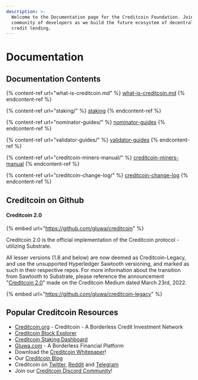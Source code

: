 ```yaml
---
description: >-
  Welcome to the Documentation page for the Creditcoin Foundation. Join our
  community of developers as we build the future ecosystem of decentralized
  credit lending.
---
```


# Documentation

## Documentation Contents

{% content-ref url="what-is-creditcoin.md" %}
[what-is-creditcoin.md](what-is-creditcoin.md)
{% endcontent-ref %}

{% content-ref url="staking/" %}
[staking](staking/)
{% endcontent-ref %}

{% content-ref url="nominator-guides/" %}
[nominator-guides](nominator-guides/)
{% endcontent-ref %}

{% content-ref url="validator-guides/" %}
[validator-guides](validator-guides/)
{% endcontent-ref %}

{% content-ref url="creditcoin-miners-manual/" %}
[creditcoin-miners-manual](creditcoin-miners-manual/)
{% endcontent-ref %}

{% content-ref url="creditcoin-change-log/" %}
[creditcoin-change-log](creditcoin-change-log/)
{% endcontent-ref %}

## Creditcoin on Github

#### Creditcoin 2.0

{% embed url="https://github.com/gluwa/creditcoin" %}

Creditcoin 2.0 is the official implementation of the Creditcoin protocol - utilizing Substrate. &#x20;

All lesser versions (1.8 and below) are now deemed as Creditcoin-Legacy, and use the unsupported Hyperledger Sawtooth versioning, and marked as such in their respective repos.  For more information about the transition from Sawtooth to Substrate, please reference the announcement "[Creditcoin 2.0](https://medium.com/creditcoin-foundation/creditcoin-2-0-d9bbca02991a)" made on the Creditcoin Medium dated March 23rd, 2022.

{% embed url="https://github.com/gluwa/creditcoin-legacy" %}

## Popular Creditcoin Resources

* [Creditcoin.org](https://creditcoin.org/) - Creditcoin - A Borderless Credit Investment Network
* [Creditcoin Block Explorer](https://explorer.creditcoin.org)
* [Creditcoin Staking Dashboard](https://staking-dashboard-test-app.azurewebsites.net/#/overview)
* [Gluwa.com](https://gluwa.com/) - A Borderless Financial Platform
* Download the [Creditcoin Whitepaper](https://creditcoin.org/white-paper)!
* Our [Creditcoin Blog](https://blog.creditcoin.org/)
* Creditcoin on [Twitter](https://twitter.com/creditcoin), [Reddit](https://www.reddit.com/r/Creditcoin/) and [Telegram](https://t.me/CreditcoinOfficial)
* Join our [Creditcoin Discord Community](https://discord.com/invite/creditcoin)!
